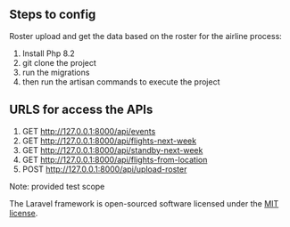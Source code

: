 
## Steps to config

Roster upload and get the data based on the roster for the airline process:
1. Install Php 8.2
2. git clone the project
3. run the migrations 
4. then run the artisan commands to execute the project

## URLS for access the APIs

   1. GET  http://127.0.0.1:8000/api/events
   2. GET  http://127.0.0.1:8000/api/flights-next-week
   3. GET  http://127.0.0.1:8000/api/standby-next-week
   4. GET  http://127.0.0.1:8000/api/flights-from-location
   5. POST http://127.0.0.1:8000/api/upload-roster

Note: provided test scope 

The Laravel framework is open-sourced software licensed under the [MIT license](https://opensource.org/licenses/MIT).
